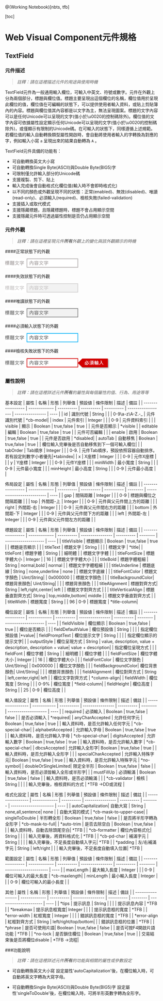 @(Working Notebook)[nbts, tfb]

[toc]


# Web Visual Component元件規格

## TextField

### 元件描述

> *註釋：請在這裡描述元件的用途與使用時機*

TextField元件為一般通用輸入欄位，可輸入中英文、符號或數字。元件在外觀上分為兩個部分，標題與欄位值。標題主要呈現出這個欄位的名稱，欄位值用於呈現此欄位的值，欄位值在可編輯的狀態下，可以提供使用者輸入資料，或貼上剪貼簿內的內容。標題與欄位值其內容都是以文字為主，無法呈現圖案。標題的文字內容可以是任何Unicode可以呈現的文字(值小於\u0020的控制碼除外)。欄位值的文字內容可依據屬性設定顯示任何Unicode可以呈現的文字(值小於\u0020的控制碼除外)，或僅顯示有限制的Unicode碼。在可輸入的狀態下，同樣遵循上述規範。若欄位值的輸入自動轉換類型屬性開啟時，會自動將使用者輸入的字轉換為對應的字，例如輸入小寫 `a` 呈現出來的結果自動轉為 `A` 。 

TextField元件具備的功能有：

- 可自動轉換英文大小寫
- 可自動轉換Single Byte(ASCII)與Double Byte(BIG5)字
- 可限制僅允許輸入部分的Unicode碼
- 支援複製、剪下、貼上
- 輸入完成後會自動格式化欄位值(輸入時不會即時格式化)
- 以不同的顏色或外觀呈現不同的狀態：正常(enabled)、無效(disabled)、唯讀(read-only)、必須輸入(required)、檢核失敗(failed-validation)
- 支援插入或取代模式
- 支援隱藏標題，且隱藏標題時，標題不會占用顯示空間
- 支援隱藏元件時可透過屬性控制是否仍占用顯示空間

### 元件外觀

> *註釋：請在這裡呈現元件**所有**外觀上的變化與該外觀顯示的時機*

####正常狀態下的外觀

![enter image description here](https://raw.githubusercontent.com/infinity-platform/infinity-documents/issue1058/docno/001058/1493103512619.png)


####失效狀態下的外觀

![enter image description here](https://raw.githubusercontent.com/infinity-platform/infinity-documents/issue1058/docno/001058/1493103423609.png)

####唯讀狀態下的外觀

![enter image description here](https://raw.githubusercontent.com/infinity-platform/infinity-documents/issue1058/docno/001058/1493103599239.png)

####必須輸入狀態下的外觀

![enter image description here](https://raw.githubusercontent.com/infinity-platform/infinity-documents/issue1058/docno/001058/1493103645608.png)

####檢核失敗狀態下的外觀

![enter image description here](https://raw.githubusercontent.com/infinity-platform/infinity-documents/issue1058/docno/001058/1493104287343.png)

### 屬性說明

> *註釋：請在這裡詳述元件**所有**的屬性與每個屬性的值、行為、用途等等*

基本設定
|       屬性        |     名稱      |    形態    |   列舉值   |   預設値   |      條件限制      |       描述       | 備註 |
| ----------------- | ------------- | ---------- | ---------- | ---------- | ------------------ | ---------------- | ---- |
| id                | 識別代號      | String     |            |            | 0-9\a-z\A-Z\.\-\_  | 元件識別代號     | *cb-model|
| index             | 元件索引      | Integer    |            |            | 0-9                | 元件資料索引     |      |
| visible           | 顯示          | Boolean    | true,false | true       |                    | 元件是否顯示     | *visible |
| editable          | 編輯          | Boolean    | true,false | true       |                    | 元件可否編輯     |      |
| enable            | 啟用          | Boolean    | true,false | true       |                    | 元件是否啟用     | *disabled|
| autoTab           | 自動移焦      | Boolean    | true,false | true       |                    | 欄位輸入完畢後是否自動移焦到下一個可輸入欄位|      |
| tabOrder          | Tab順序       | Integer    |            |            | 0-9.               | 元件Tab順序，預設依照容器自動排序。若有設定則數字小者優先|*tabindex|
| x                 | X座標         | Integer    |            |            | 0-9                | 元件X座標        |      |
| y                 | Y座標         | Integer    |            |            | 0-9                | 元件Y座標        |      |
| minWidth          | 最小寬度      | String     |            |            | 0-9                | 元件最小寬度     |      |
| minHeight         | 最小高度      | String     |            |            | 0-9                | 元件最小高度     |      |

	
佈局設定
|       屬性        |     名稱      |    形態    |   列舉值   |   預設値   | 條件限制 |            描述            | 備註 |
| ----------------- | ------------- | ---------- | ---------- | ---------- | -------- | -------------------------- | ---- |
| gap               | 間隔距離      | Integer    |            |            | 0-9      | 標題與欄位之間隔距離       |      |
| top               | 外間距-上     | Integer    |            |            | 0-9      | 元件與父元件間上方的距離   |      |
| right             | 外間距-右     | Integer    |            |            | 0-9      | 元件與父元件間右方的距離   |      |
| bottom            | 外間距-下     | Integer    |            |            | 0-9      | 元件與父元件間下方的距離   |      |
| left              | 外間距-左     | Integer    |            |            | 0-9      | 元件與父元件間左方的距離   |      |


標題設定
|       屬性        |     名稱      |    形態    |      列舉值      |   預設値   | 條件限制 |         描述         | 備註 |
| ----------------- | ------------- | ---------- | ---------------- | ---------- | -------- | -------------------- | ---- |
| titleVisible      | 標題顯示      | Boolean    | true,false       | true       |          | 標題是否顯示         |      |
| titleText         | 標題文字      | String     |                  |            |          | 標題文字             | *title|
| titleFont         | 標題字體      | String     |                  | 細明體     |          | 標題文字字體         |      |
| titleFontSize     | 標題字體大小  | Integer    |                  | 16         |          | 標題文字字體大小     |      |
| titleBold         | 標題字體粗細  | String     | normal,bold      | normal     |          | 標題文字字體粗細     |      |
| titleUnderline    | 標題底線      | String     | none,underline   | none       |          | 標題文字底線         |      |
| titleFontColor    | 標題文字顏色  | Uint/String|                  | 0x000000   |          | 標題文字顏色         |      |
| titleBackgroundColor| 標題背景顏色| Uint/String|                  |            |          | 標題背景顏色         |      |
| titleAlignment      | 標題對齊方式| String     | left,right,center| left       |          | 標題文字對齊方式     |      |
| titleVerticalAlign  | 標題垂直對齊方式| String | top,middle,bottom| middle     |          | 標題文字垂直對齊方式 |      |
| titleWidth          | 標題寬度    | String     |                  | 96         | 0-9      | 標題寬度             | *title-column|


欄位設定
|       屬性        |     名稱      |    形態    |      列舉值      |   預設値   | 條件限制 |         描述         | 備註 |
| ----------------- | ------------  | ---------- | ---------------- | ---------- | -------- | -------------------- | ---- |
| fieldVisible      | 欄位顯示      | Boolean    | true,false       | true       |          | 欄位是否顯示         |      |
| fieldDefaultValue | 欄位預設值    | String     |                  |            |          | 指定欄位預設值       |*value|
| fieldPromptText   | 欄位提示文字  | String     |                  |            |          | 指定欄位顯示的提示文字|     |
| outputStyle       | 欄位呈現方式  | String     | value, description, value + description, description + value| value + description|  | 指定欄位呈現方式   |   |
| fieldFont         | 欄位字體      | String     |                  | 細明體     |          | 欄位字體             |      |
| fieldFontSize     | 欄位字體大小  | Integer    |                  | 16         |          | 欄位字體大小         |      |
| fieldFontColor    | 欄位文字顏色  | Uint/String|                  | 0x000000   |          | 欄位文字顏色         |      |
| fieldBackgroundColor| 欄位背景顏色| Uint/String|                  |            |          | 標題背景顏色         |      |
| fieldAlignment    | 欄位對齊方式  | String     | left,center,right| left       |          | 欄位文字對齊方式     | *column-align|
| fieldWidth        | 欄位寬度      | String     |                  |            | 0-9%     | 欄位寬度             | *field-column|
| fieldHeight       | 欄位高度      | String     |                  | 25         | 0-9      | 欄位高度             |      |


輸入值設定
|       屬性        |     名稱      |    形態    |      列舉值      |   預設値   | 條件限制 |         描述         | 備註 |
| ----------------- | ------------  | ---------- | ---------------- | ---------- | -------- | -------------------- | ---- |
| required          | 必須輸入      | Boolean    | true,false       | false      |          | 是否必須輸入         | *required|
| anyCharAccepted   | 允許任何字元  | Boolean    | true,false       | true       |          | 輸入資料時，是否允許輸入任何字元 | *cb-special-char|
| alphabetAccepted  | 允許輸入字母  | Boolean    | true,false       | true       |          | 輸入資料時，是否允許輸入字母     | *cb-special-char|
| digitsAccepted    | 允許輸入數字  | Boolean    | true,false       | true       |          | 輸入資料時，是否允許輸入數字     | *cb-special-char|
| dbcsAccepted      | 允許輸入全形字| Boolean    | true,false       | true       |          | 輸入資料時，是否允許輸入全形字   |      |
| specialCharAccepted  | 允許輸入特殊字元| Boolean   | true,false   | true       |          | 輸入資料時，是否允許輸入特殊字元 | *no-symbol|
| doubleOrSingleLimited| 限定全半形      | Boolean   | true,false   | false      |          | 輸入資料時，是否必須皆輸入全形或半形字|      |
| mustFillUp        | 必須輸滿      | Boolean    | true,false       | false      |          | 輸入資料時，是否必須輸滿         |      |
| *cb-validator     | 檢核          | String     |                  |            |          | 輸入完畢後，檢核資料的方式 | *TFB ->DD或流程 |


格式化設定
|       屬性        |      名稱     |    形態    |      列舉值      |   預設値   | 條件限制 |          描述          | 備註 |
| ----------------- | ------------- | ---------- | ---------------- | ---------- | -------- | ---------------------- | ---- |
| autoCapitalization| 自動大寫      | String     | none,all,sentence| none       |          | 自動大寫的模式         | *cb-mask-to-upper-case|
| singleToDouble    | 半形轉全形    | Boolean    | true,false       | false      |          | 是否將半形字轉為全形字 | *cb-mask-to-full|
| *auto-trim        | 是否去除空白  | Boolean    | true,false       |            |          | 輸入資料時，自動去除頭尾空白| *TFB |
| *cb-formatter     | 欄位內容格式化| String     |                  |            |          | 輸入完畢後，將資料格式化    | *TFB |
| *cb-pd-char       | 補滿字元      | String     |                  |            |          | 輸入完畢後，不足長度自動填入字元| *TFB |
| *padding          | 左/右補滿字元 | String     | left/right       |            |          | 輸入完畢後，不足長度自動填入位置| *TFB |


範圍設定
|       屬性        |      名稱     |    形態    |      列舉值      |   預設値   | 條件限制 |          描述          | 備註 |
| ----------------- | ------------- | ---------- | ---------------- | ---------- | -------- | ---------------------- | ---- |
| maxLength         | 最大輸入長度  | Integer    |                  |            | 0-9      | 欄位可輸入的最大長度   | *cb-maxlength|
| minLength         | 最小輸入長度  | Integer    |                  |            | 0-9      | 欄位可輸入的最小長度   |      |

其他
|       屬性        |      名稱     |    形態    |      列舉值      |   預設値   | 條件限制 |          描述          | 備註 |
| ----------------- | ------------- | ---------- | ---------------- | ---------- | -------- | ---------------------- | ---- |
| *tips             | 提示訊息      | String     |                  |            |          | 提示訊息內容           | *TFB |
| *breakmax         | 提示訊息框寬度| Integer    |                  |            |          | 提示訊息框的寬度       | *TFB |
| *error-width      | 紅框寬度      | Integer    |                  |            |          | 錯誤訊息框的寬度       | *TFB |
| *error-align      | 紅框對齊方式  | String     | left/right/top/bottom|        |          | 錯誤訊息框的位置       | *TFB |
| *phrase           | 是否可使用片語| Boolean    | true,false       | false      |          | 是否可按F4開啟片語功能 | *TFB |
| *no-lock          | 是否鎖住欄位  | Boolean    | true,false       | true       |          | 交易結束後是否將欄位disable | *TFB ->流程|


###功能說明

> *註釋：請在這裡詳述元件**所有**的功能與相關的屬性或參數設定*

- 可自動轉換英文大小寫
設定屬性'autoCapitalization'後，在欄位輸入時，可自動將英文字轉為大寫字母。

- 可自動轉換Single Byte(ASCII)與Double Byte(BIG5)字
設定屬性'singleToDouble'後，在欄位輸入時，可將半形英數字轉為全形字。